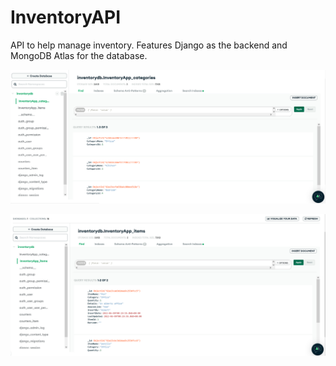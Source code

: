 # InventoryAPI
 API to help manage inventory. Features Django as the backend and MongoDB Atlas for the database.

![Category collection](/screenshots/categorycollection.png?raw=true "Category collection title")

![Item collection](/screenshots/itemcollection.png?raw=true "Category collection title")


